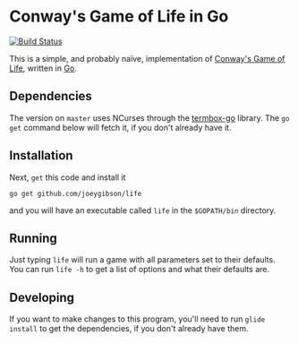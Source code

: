 # Conway's Game of Life in Go
[![Build Status](https://travis-ci.org/joeygibson/life.svg?branch=master)](https://travis-ci.org/joeygibson/life)

This is a simple, and probably naïve, implementation of [Conway's Game of Life](http://en.wikipedia.org/wiki/Conway%27s_game_of_life), written in [Go](http://golang.org/). 

## Dependencies
The version on `master` uses NCurses through the [termbox-go](https://github.com/nsf/termbox-go) library. The `go get` command below will fetch it, if you don't already have it.

## Installation
Next, `get` this code and install it

    go get github.com/joeygibson/life

and you will have an executable called `life` in the `$GOPATH/bin` directory.

## Running
Just typing `life` will run a game with all parameters set to their defaults. You can run `life -h` to get a list of options and what their defaults are.


## Developing
If you want to make changes to this program, you'll need to run `glide install` to get the dependencies, if you don't already have them.

